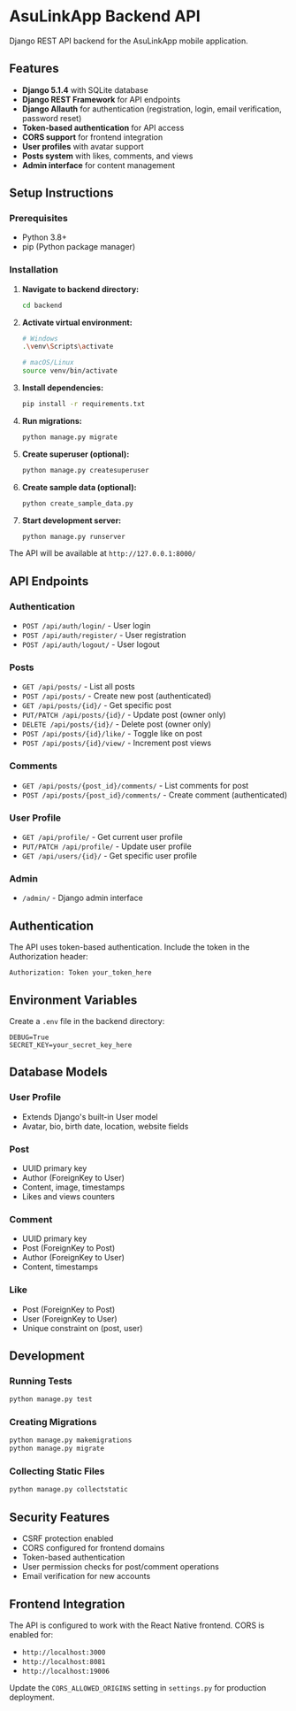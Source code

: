 # AsuLinkApp Backend API

Django REST API backend for the AsuLinkApp mobile application.

## Features

- **Django 5.1.4** with SQLite database
- **Django REST Framework** for API endpoints
- **Django Allauth** for authentication (registration, login, email verification, password reset)
- **Token-based authentication** for API access
- **CORS support** for frontend integration
- **User profiles** with avatar support
- **Posts system** with likes, comments, and views
- **Admin interface** for content management

## Setup Instructions

### Prerequisites

- Python 3.8+
- pip (Python package manager)

### Installation

1. **Navigate to backend directory:**
   ```bash
   cd backend
   ```

2. **Activate virtual environment:**
   ```bash
   # Windows
   .\venv\Scripts\activate
   
   # macOS/Linux
   source venv/bin/activate
   ```

3. **Install dependencies:**
   ```bash
   pip install -r requirements.txt
   ```

4. **Run migrations:**
   ```bash
   python manage.py migrate
   ```

5. **Create superuser (optional):**
   ```bash
   python manage.py createsuperuser
   ```

6. **Create sample data (optional):**
   ```bash
   python create_sample_data.py
   ```

7. **Start development server:**
   ```bash
   python manage.py runserver
   ```

The API will be available at `http://127.0.0.1:8000/`

## API Endpoints

### Authentication

- `POST /api/auth/login/` - User login
- `POST /api/auth/register/` - User registration  
- `POST /api/auth/logout/` - User logout

### Posts

- `GET /api/posts/` - List all posts
- `POST /api/posts/` - Create new post (authenticated)
- `GET /api/posts/{id}/` - Get specific post
- `PUT/PATCH /api/posts/{id}/` - Update post (owner only)
- `DELETE /api/posts/{id}/` - Delete post (owner only)
- `POST /api/posts/{id}/like/` - Toggle like on post
- `POST /api/posts/{id}/view/` - Increment post views

### Comments

- `GET /api/posts/{post_id}/comments/` - List comments for post
- `POST /api/posts/{post_id}/comments/` - Create comment (authenticated)

### User Profile

- `GET /api/profile/` - Get current user profile
- `PUT/PATCH /api/profile/` - Update user profile
- `GET /api/users/{id}/` - Get specific user profile

### Admin

- `/admin/` - Django admin interface

## Authentication

The API uses token-based authentication. Include the token in the Authorization header:

```
Authorization: Token your_token_here
```

## Environment Variables

Create a `.env` file in the backend directory:

```
DEBUG=True
SECRET_KEY=your_secret_key_here
```

## Database Models

### User Profile
- Extends Django's built-in User model
- Avatar, bio, birth date, location, website fields

### Post
- UUID primary key
- Author (ForeignKey to User)
- Content, image, timestamps
- Likes and views counters

### Comment
- UUID primary key
- Post (ForeignKey to Post)
- Author (ForeignKey to User)
- Content, timestamps

### Like
- Post (ForeignKey to Post)
- User (ForeignKey to User)
- Unique constraint on (post, user)

## Development

### Running Tests
```bash
python manage.py test
```

### Creating Migrations
```bash
python manage.py makemigrations
python manage.py migrate
```

### Collecting Static Files
```bash
python manage.py collectstatic
```

## Security Features

- CSRF protection enabled
- CORS configured for frontend domains
- Token-based authentication
- User permission checks for post/comment operations
- Email verification for new accounts

## Frontend Integration

The API is configured to work with the React Native frontend. CORS is enabled for:
- `http://localhost:3000`
- `http://localhost:8081` 
- `http://localhost:19006`

Update the `CORS_ALLOWED_ORIGINS` setting in `settings.py` for production deployment.
